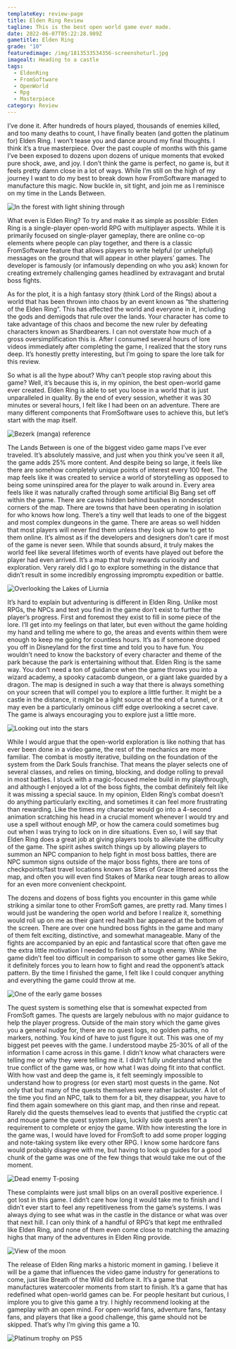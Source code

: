 ```yaml
---
templateKey: review-page
title: Elden Ring Review
tagline: This is the best open world game ever made.
date: 2022-06-07T05:22:28.989Z
gametitle: Elden Ring
grade: "10"
featuredimage: /img/1813533534356-screenshoturl.jpg
imagealt: Heading to a castle
tags:
  - EldenRing
  - FromSoftware
  - OpenWorld
  - Rpg
  - Masterpiece
category: Review
---
```

I’ve done it. After hundreds of hours played, thousands of enemies killed, and too many deaths to count, I have finally beaten (and gotten the platinum for) Elden Ring. I won’t tease you and dance around my final thoughts. I think it’s a true masterpiece. Over the past couple of months with this game I’ve been exposed to dozens upon dozens of unique moments that evoked pure shock, awe, and joy. I don’t think the game is perfect, no game is, but it feels pretty damn close in a lot of ways. While I’m still on the high of my journey I want to do my best to break down how FromSoftware managed to manufacture this magic. Now buckle in, sit tight, and join me as I reminisce on my time in the Lands Between.

![In the forest with light shining through](/img/181353381da73-screenshoturl.jpg "In the forest with light shining through")

What even is Elden Ring? To try and make it as simple as possible: Elden Ring is a single-player open-world RPG with multiplayer aspects. While it is primarily focused on single-player gameplay, there are online co-op elements where people can play together, and there is a classic FromSoftware feature that allows players to write helpful (or unhelpful) messages on the ground that will appear in other players’ games. The developer is famously (or infamously depending on who you ask) known for creating extremely challenging games headlined by extravagant and brutal boss fights.

As for the plot, it is a high fantasy story (think Lord of the Rings) about a world that has been thrown into chaos by an event known as “the shattering of the Elden Ring”. This has affected the world and everyone in it, including the gods and demigods that rule over the lands. Your character has come to take advantage of this chaos and become the new ruler by defeating characters known as Shardbearers. I can not overstate how much of a gross oversimplification this is. After I consumed several hours of lore videos immediately after completing the game, I realized that the story runs deep. It’s honestly pretty interesting, but I’m going to spare the lore talk for this review.

So what is all the hype about? Why can’t people stop raving about this game? Well, it’s because this is, in my opinion, the best open-world game ever created. Elden Ring is able to set you loose in a world that is just unparalleled in quality. By the end of every session, whether it was 30 minutes or several hours, I felt like I had been on an adventure. There are many different components that FromSoftware uses to achieve this, but let’s start with the map itself.

![Bezerk (manga) reference](/img/18135335a1e41-screenshoturl.jpg "Bezerk (manga) reference")

The Lands Between is one of the biggest video game maps I’ve ever traveled. It’s absolutely massive, and just when you think you’ve seen it all, the game adds 25% more content. And despite being so large, it feels like there are somehow completely unique points of interest every 100 feet. The map feels like it was created to service a world of storytelling as opposed to being some uninspired area for the player to walk around in. Every area feels like it was naturally crafted through some artificial Big Bang set off within the game. There are caves hidden behind bushes in nondescript corners of the map. There are towns that have been operating in isolation for who knows how long. There’s a tiny well that leads to one of the biggest and most complex dungeons in the game. There are areas so well hidden that most players will never find them unless they look up how to get to them online. It’s almost as if the developers and designers don’t care if most of the game is never seen. While that sounds absurd, it truly makes the world feel like several lifetimes worth of events have played out before the player had even arrived. It’s a map that truly rewards curiosity and exploration. Very rarely did I go to explore something in the distance that didn’t result in some incredibly engrossing impromptu expedition or battle.

![Overlooking the Lakes of Liurnia](/img/18135338c5c93-screenshoturl.jpg "Overlooking the Lakes of Liurnia")

It’s hard to explain but adventuring is different in Elden Ring. Unlike most RPGs, the NPCs and text you find in the game don’t exist to further the player’s progress. First and foremost they exist to fill in some piece of the lore. I’ll get into my feelings on that later, but even without the game holding my hand and telling me where to go, the areas and events within them were enough to keep me going for countless hours. It’s as if someone dropped you off in Disneyland for the first time and told you to have fun. You wouldn’t need to know the backstory of every character and theme of the park because the park is entertaining without that. Elden Ring is the same way. You don’t need a ton of guidance when the game throws you into a wizard academy, a spooky catacomb dungeon, or a giant lake guarded by a dragon. The map is designed in such a way that there is always something on your screen that will compel you to explore a little further. It might be a castle in the distance, it might be a light source at the end of a tunnel, or it may even be a particularly ominous cliff edge overlooking a secret cave. The game is always encouraging you to explore just a little more.

![Looking out into the stars](/img/1813532e5b956-screenshoturl.jpg "Looking out into the stars")

While I would argue that the open-world exploration is like nothing that has ever been done in a video game, the rest of the mechanics are more familiar. The combat is mostly iterative, building on the foundation of the system from the Dark Souls franchise. That means the player selects one of several classes, and relies on timing, blocking, and dodge rolling to prevail in most battles. I stuck with a magic-focused melee build in my playthrough, and although I enjoyed a lot of the boss fights, the combat definitely felt like it was missing a special sauce. In my opinion, Elden Ring’s combat doesn’t do anything particularly exciting, and sometimes it can feel more frustrating than rewarding. Like the times my character would go into a 4-second animation scratching his head in a crucial moment whenever I would try and use a spell without enough MP, or how the camera could sometimes bug out when I was trying to lock on in dire situations. Even so, I will say that Elden Ring does a great job at giving players tools to alleviate the difficulty of the game. The spirit ashes switch things up by allowing players to summon an NPC companion to help fight in most boss battles, there are NPC summon signs outside of the major boss fights, there are tons of checkpoints/fast travel locations known as Sites of Grace littered across the map, and often you will even find Stakes of Marika near tough areas to allow for an even more convenient checkpoint.

The dozens and dozens of boss fights you encounter in this game while striking a similar tone to other FromSoft games, are pretty rad. Many times I would just be wandering the open world and before I realize it, something would roll up on me as their giant red health bar appeared at the bottom of the screen. There are over one hundred boss fights in the game and many of them felt exciting, distinctive, and somewhat manageable. Many of the fights are accompanied by an epic and fantastical score that often gave me the extra little motivation I needed to finish off a tough enemy. While the game didn’t feel too difficult in comparison to some other games like Sekiro, it definitely forces you to learn how to fight and read the opponent’s attack pattern. By the time I finished the game, I felt like I could conquer anything and everything the game could throw at me. 

![One of the early game bosses](/img/18135334a8f28-screenshoturl.jpg "One of the early game bosses")

The quest system is something else that is somewhat expected from FromSoft games. The quests are largely nebulous with no major guidance to help the player progress. Outside of the main story which the game gives you a general nudge for, there are no quest logs, no golden paths, no markers, nothing. You kind of have to just figure it out. This was one of my biggest pet peeves with the game. I understood maybe 25-30% of all of the information I came across in this game. I didn’t know what characters were telling me or why they were telling me it. I didn’t fully understand what the true conflict of the game was, or how what I was doing fit into that conflict. With how vast and deep the game is, it felt seemingly impossible to understand how to progress (or even start) most quests in the game. Not only that but many of the quests themselves were rather lackluster. A lot of the time you find an NPC, talk to them for a bit, they disappear, you have to find them again somewhere on this giant map, and then rinse and repeat. Rarely did the quests themselves lead to events that justified the cryptic cat and mouse game the quest system plays, luckily side quests aren’t a requirement to complete or enjoy the game. With how interesting the lore in the game was, I would have loved for FromSoft to add some proper logging and note-taking system like every other RPG. I know some hardcore fans would probably disagree with me, but having to look up guides for a good chunk of the game was one of the few things that would take me out of the moment.

![Dead enemy T-posing](/img/1813533953365-screenshoturl.jpg "Dead enemy T-posing")

These complaints were just small blips on an overall positive experience. I got lost in this game. I didn’t care how long it would take me to finish and I didn’t ever start to feel any repetitiveness from the game’s systems. I was always dying to see what was in the castle in the distance or what was over that next hill. I can only think of a handful of RPG’s that kept me enthralled like Elden Ring, and none of them even come close to matching the amazing highs that many of the adventures in Elden Ring provide.

![View of the moon](/img/1813532a42d1-screenshoturl.jpg "View of the moon")

The release of Elden Ring marks a historic moment in gaming. I believe it will be a game that influences the video game industry for generations to come, just like Breath of the Wild did before it. It’s a game that manufactures watercooler moments from start to finish. It’s a game that has redefined what open-world games can be. For people hesitant but curious, I implore you to give this game a try. I highly recommend looking at the gameplay with an open mind. For open-world fans, adventure fans, fantasy fans, and players that like a good challenge, this game should not be skipped. That’s why I’m giving this game a 10.

![Platinum trophy on PS5](/img/1810bdbbda747-screenshoturl.jpg "Platinum trophy on PS5")